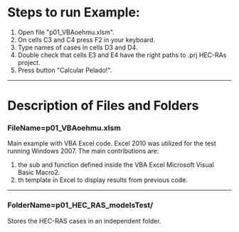 # Steps to run Example:
1. Open file "p01_VBAoehmu.xlsm".
2. On cells C3 and C4 press F2 in your keyboard.
3. Type names of cases in cells D3 and D4.
4. Double check that cells E3 and E4 have the right paths to .prj HEC-RAs project.
5. Press button "Calcular Pelado!".

---

# Description of Files and Folders
### FileName=**p01_VBAoehmu.xlsm**
Main example with VBA Excel code. Excel 2010 was utilized for the test running Windows 2007. The main contributions are:
 1. the sub and function defined inside the VBA Excel Microsoft Visual Basic Macro2.
 2. th template in Excel to display results from previous code.

---

### FolderName=**p01_HEC_RAS_modelsTest/**
Stores the HEC-RAS cases in an independent folder.





